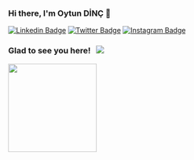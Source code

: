 ### Hi there, I'm Oytun DİNÇ 👋

[![Linkedin Badge](https://img.shields.io/badge/-LinkedIn-0e76a8?style=flat-square&logo=Linkedin&logoColor=white)](https://www.linkedin.com/in/oytundinc/)
[![Twitter Badge](https://img.shields.io/badge/-Twitter-00acee?style=flat-square&logo=Twitter&logoColor=white)](https://twitter.com/oytun_dinc?s=09)
[![Instagram Badge](https://img.shields.io/badge/-Instagram-e4405f?style=flat-square&logo=Instagram&logoColor=white)](https://www.instagram.com/oytundinc/)

<!--
**oytundinc/oytundinc** is a ✨ _special_ ✨ repository because its `README.md` (this file) appears on your GitHub profile.

Here are some ideas to get you started:

- 🔭 I’m currently working on ...
- 🌱 I’m currently learning ...
- 👯 I’m looking to collaborate on ...
- 🤔 I’m looking for help with ...
- 💬 Ask me about ...
- 📫 How to reach me: ...
- 😄 Pronouns: ...
- ⚡ Fun fact: ...
-->
### Glad to see you here! &nbsp; ![](https://visitor-badge.glitch.me/badge?page_id=oytundinc.oytundinc)

<img height="180em" src="https://github-readme-stats.vercel.app/api?username=oytundinc&show_icons=true&hide_border=true&&count_private=true&include_all_commits=true" />

